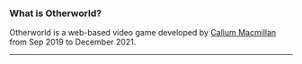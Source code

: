 
### What is Otherworld?

Otherworld is a web-based video game developed by [Callum Macmillan](https://github.com/cimacmillan) from Sep 2019 to December 2021. 

----



